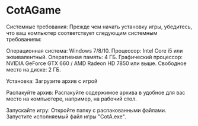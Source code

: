 # CotAGame

Системные требования:
Прежде чем начать установку игры, убедитесь, что ваш компьютер соответствует следующим системным требованиям:

Операционная система: Windows 7/8/10.
Процессор: Intel Core i5 или эквивалентный.
Оперативная память: 4 ГБ.
Графический процессор: NVIDIA GeForce GTX 660 / AMD Radeon HD 7850 или выше.
Свободное место на диске: 2 ГБ.

Установка:
Загрузите архив с игрой

Распакуйте архив:
Распакуйте содержимое архива в удобное для вас место на компьютере, например, на рабочий стол.

Запускайте игру:
Откройте папку с распакованными файлами.
Запустите исполняемый файл игры "CotA.exe".

